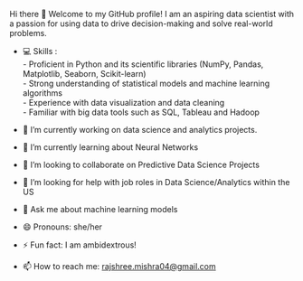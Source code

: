 Hi there 👋
Welcome to my GitHub profile!
I am an aspiring data scientist with a passion for using data to drive decision-making and solve real-world problems.
- 💻 Skills :  
       - Proficient in Python and its scientific libraries (NumPy, Pandas, Matplotlib, Seaborn, Scikit-learn)  
       - Strong understanding of statistical models and machine learning algorithms   
       - Experience with data visualization and data cleaning   
       - Familiar with big data tools such as SQL, Tableau and Hadoop  
  
- 🔭 I’m currently working on data science and analytics projects.
- 🌱 I’m currently learning about Neural Networks
- 👯 I’m looking to collaborate on Predictive Data Science Projects
- 🤔 I’m looking for help with job roles in Data Science/Analytics within the US
- 💬 Ask me about machine learning models
- 😄 Pronouns: she/her
- ⚡ Fun fact: I am ambidextrous! 
- 📫 How to reach me: rajshree.mishra04@gmail.com

